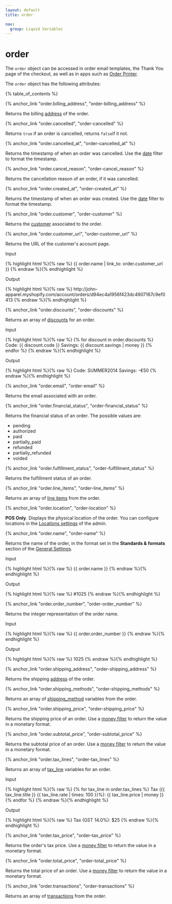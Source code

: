 ```yaml
---
layout: default
title: order

nav:
  group: Liquid Variables
---
```


# order

The <code>order</code> object can be accessed in order email templates, the Thank You page of the checkout, as well as in apps such as <a href="http://docs.shopify.com/manual/more/official-shopify-apps/order-printer">Order Printer</a>.

The <code>order</code> object has the following attributes:

<a id="topofpage"></a>
{% table_of_contents %}


{% anchor_link "order.billing_address", "order-billing_address" %}

Returns the billing <a href="/themes/liquid-documentation/objects/address/">address</a> of the order. 





{% anchor_link "order.cancelled", "order-cancelled" %}

<p>Returns <code>true</code> if an order is cancelled, returns <code>false</code>if it not.</p>








{% anchor_link "order.cancelled_at", "order-cancelled_at" %}

<p>Returns the timestamp of when an order was cancelled. Use the <a href="/themes/liquid-documentation/filters/additional-filters/#date">date</a> filter to format the timestamp.</p>









{% anchor_link "order.cancel_reason", "order-cancel_reason" %}

<p>Returns the cancellation reason of an order, if it was cancelled.</p>








{% anchor_link "order.created_at", "order-created_at" %}

<p>Returns the timestamp of when an order was created. Use the <a href="/themes/liquid-documentation/filters/additional-filters/#date">date</a> filter to format the timestamp.</p>










{% anchor_link "order.customer", "order-customer" %}

<p>Returns the <a href="/themes/liquid-documentation/objects/customer/">customer</a> associated to the order.








{% anchor_link "order.customer_url", "order-customer_url" %}

<p>Returns the URL of the customer's account page.</p>

<p class="input">Input</p>
<div>{% highlight html %}{% raw %}
{{ order.name | link_to: order.customer_url }}
{% endraw %}{% endhighlight %}</div>

<p class="output">Output</p>
<div>{% highlight html %}{% raw %}
http://john-apparel.myshopify.com/account/orders/d94ec4a1956f423dc4907167c9ef0413
{% endraw %}{% endhighlight %}</div>









{% anchor_link "order.discounts", "order-discounts" %}

<p>Returns an array of <a href="/themes/liquid-documentation/objects/discount/">discounts</a> for an order.</p>

<p class="input">Input</p>
<div>{% highlight html %}{% raw %}
{% for discount in order.discounts %}
    Code: {{ discount.code }}
    Savings: {{ discount.savings | money }}
{% endfor %}
{% endraw %}{% endhighlight %}</div>

<p class="output">Output</p>
<div>{% highlight html %}{% raw %}
Code: SUMMER2014 
Savings: -€50
{% endraw %}{% endhighlight %}</div>










{% anchor_link "order.email", "order-email" %}

<p>Returns the email associated with an order.</p>








{% anchor_link "order.financial_status", "order-financial_status" %}

<p>Returns the financial status of an order. The possible values are:</p>

- pending
- authorized
- paid
- partially_paid
- refunded
- partially_refunded
- voided








{% anchor_link "order.fulfillment_status", "order-fulfillment_status" %}

<p>Returns the fulfillment status of an order.</p>








{% anchor_link "order.line_items", "order-line_items" %}

<p>Returns an array of <a href="/themes/liquid-documentation/objects/line_item/">line items</a> from the order.</p>









{% anchor_link "order.location", "order-location" %}

<p><strong>POS Only</strong>. Displays the physical location of the order. You can configure locations in the <a href="http://shopify.com/admin/settings/locations">Locations settings</a> of the admin.</p>









{% anchor_link "order.name", "order-name" %}

Returns the name of the order, in the format set in the <strong>Standards & formats</strong> section of the <a href="/admin/settings/general">General Settings</a>. 

<p class="input">Input</p>
<div>{% highlight html %}{% raw %}
{{ order.name }}
{% endraw %}{% endhighlight %}</div>

<p class="output">Output</p>
<div>{% highlight html %}{% raw %}
#1025
{% endraw %}{% endhighlight %}</div>









{% anchor_link "order.order_number", "order-order_number" %}

<p>Returns the integer representation of the order name.</p>

<p class="input">Input</p>
<div>{% highlight html %}{% raw %}
{{ order.order_number }}
{% endraw %}{% endhighlight %}</div>

<p class="output">Output</p>
<div>{% highlight html %}{% raw %}
1025
{% endraw %}{% endhighlight %}</div>









{% anchor_link "order.shipping_address", "order-shipping_address" %}

Returns the shipping <a href="/themes/liquid-documentation/objects/address/">address</a> of the order. 








{% anchor_link "order.shipping_methods", "order-shipping_methods" %}

Returns an array of  <a href="/themes/liquid-documentation/objects/shipping_method/">shipping_method</a> variables from the order. 







{% anchor_link "order.shipping_price", "order-shipping_price" %}

<p>Returns the shipping price of an order. Use a <a href="/themes/liquid-documentation/filters/money-filters/">money filter</a> to return the value in a monetary format.</p>








{% anchor_link "order.subtotal_price", "order-subtotal_price" %}

<p>Returns the subtotal price of an order. Use a <a href="/themes/liquid-documentation/filters/money-filters/">money filter</a> to return the value in a monetary format.</p>









{% anchor_link "order.tax_lines", "order-tax_lines" %}

<p>Returns an array of <a href="/themes/liquid-documentation/objects/tax_line/">tax_line</a> variables for an order.</p>

<p class="input">Input</p>
<div>{% highlight html %}{% raw %}
{% for tax_line in order.tax_lines %}
  Tax ({{ tax_line.title }} {{ tax_line.rate | times: 100 }}%):
  {{ tax_line.price | money }}
{% endfor %}
{% endraw %}{% endhighlight %}</div>

<p class="output">Output</p>
<div>{% highlight html %}{% raw %}
Tax (GST 14.0%): $25
{% endraw %}{% endhighlight %}</div>









{% anchor_link "order.tax_price", "order-tax_price" %}

<p>Returns the order's tax price.  Use a <a href="/themes/liquid-documentation/filters/money-filters/">money filter</a> to return the value in a monetary format.</p>











{% anchor_link "order.total_price", "order-total_price" %}

<p>Returns the total price of an order.  Use a <a href="/themes/liquid-documentation/filters/money-filters/">money filter</a> to return the value in a monetary format.</p>










{% anchor_link "order.transactions", "order-transactions" %}

<p>Returns an array of <a href="/themes/liquid-documentation/objects/transaction/">transactions</a> from the order.</p>








